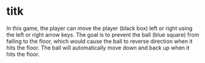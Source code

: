 # titk
In this game, the player can move the player (black box) left or right using the left or right arrow keys. The goal is to prevent the ball (blue square) from falling to the floor, which would cause the ball to reverse direction when it hits the floor. The ball will automatically move down and back up when it hits the floor.
